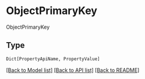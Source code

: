 # ObjectPrimaryKey

ObjectPrimaryKey

## Type
```python
Dict[PropertyApiName, PropertyValue]
```


[[Back to Model list]](../../README.md#documentation-for-models) [[Back to API list]](../../README.md#documentation-for-api-endpoints) [[Back to README]](../../README.md)
